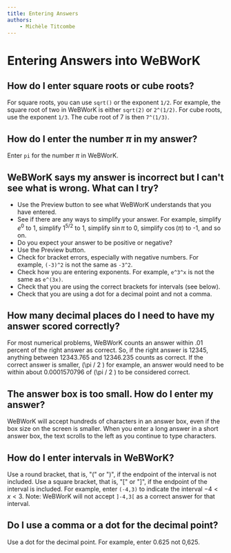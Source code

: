 ```yaml
---
title: Entering Answers
authors:
    - Michèle Titcombe
---
```

# Entering Answers into WeBWorK

## How do I enter square roots or cube roots?

For square roots, you can use `sqrt()` or the exponent `1/2`.
For example, the square root of two in WeBWorK is either `sqrt(2)` or `2^(1/2)`.
For cube roots, use the exponent `1/3`.
The cube root of 7 is then `7^(1/3)`.

## How do I enter the number $\pi$ in my answer?

Enter `pi` for the number $\pi$ in WeBWorK.

## WeBWorK says my answer is incorrect but I can't see what is wrong. What can I try?

- Use the Preview button to see what WeBWorK understands that you have entered.
- See if there are any ways to simplify your answer.
For example, simplify $e^0$ to 1, simplify $1^{5/2}$ to 1,
simplify $\sin\pi$ to 0, simplify $\cos(\pi)$ to -1, and so on.
- Do you expect your answer to be positive or negative?
- Use the Preview button.
- Check for bracket errors, especially with negative numbers.
For example, `(-3)^2` is not the same as `-3^2`.
- Check how you are entering exponents.
For example, `e^3^x` is not the same as `e^(3x)`.
- Check that you are using the correct brackets for intervals (see below).
- Check that you are using a dot for a decimal point and not a comma.

## How many decimal places do I need to have my answer scored correctly?

For most numerical problems,
WeBWorK counts an answer within .01 percent of the right answer as correct.
So, if the right answer is 12345, anything between 12343.765 and 12346.235 counts as correct.
If the correct answer is smaller, \(\pi / 2 \) for example,
an answer would need to be within about 0.0001570796 of \(\pi / 2 \) to be considered correct.

## The answer box is too small. How do I enter my answer?

WeBWorK will accept hundreds of characters in an answer box,
even if the box size on the screen is smaller.
When you enter a long answer in a short answer box,
the text scrolls to the left as you continue to type characters.

## How do I enter intervals in WeBWorK?

Use a round bracket, that is, "(" or ")", if the endpoint of the interval is not included.
Use a square bracket, that is, "[" or "]", if the endpoint of the interval is included.
For example, enter `(-4,3)` to indicate the interval $-4<x<3$.
Note: WeBWorK will not accept `]-4,3[` as a correct answer for that interval.

## Do I use a comma or a dot for the decimal point?

Use a dot for the decimal point.
For example, enter 0.625 not 0,625.

